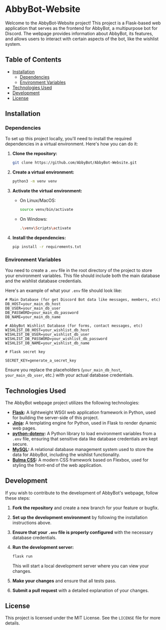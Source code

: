 
# AbbyBot-Website

Welcome to the AbbyBot-Website
 project! This project is a Flask-based web application that serves as the frontend for AbbyBot, a multipurpose bot for Discord. The webpage provides information about AbbyBot, its features, and allows users to interact with certain aspects of the bot, like the wishlist system.

## Table of Contents
- [Installation](#installation)
  - [Dependencies](#dependencies)
  - [Environment Variables](#environment-variables)
- [Technologies Used](#technologies-used)
- [Development](#development)
- [License](#license)

## Installation

### Dependencies

To set up this project locally, you'll need to install the required dependencies in a virtual environment. Here's how you can do it:

1. **Clone the repository:**

   ```bash
   git clone https://github.com/AbbyBot/AbbyBot-Website.git
   ```

2. **Create a virtual environment:**

   ```bash
   python3 -m venv venv
   ```

3. **Activate the virtual environment:**

   - On Linux/MacOS:

     ```bash
     source venv/bin/activate
     ```

   - On Windows:

     ```bash
     .\venv\Scripts\activate
     ```

4. **Install the dependencies:**

   ```bash
   pip install -r requirements.txt
   ```

### Environment Variables

You need to create a `.env` file in the root directory of the project to store your environment variables. This file should include both the main database and the wishlist database credentials.

Here's an example of what your `.env` file should look like:

```env
# Main Database (for get Discord Bot data like messages, members, etc)
DB_HOST=your_main_db_host
DB_USER=your_main_db_user
DB_PASSWORD=your_main_db_password
DB_NAME=your_main_db_name

# AbbyBot Wishlist Database (for forms, contact messages, etc)
WISHLIST_DB_HOST=your_wishlist_db_host
WISHLIST_DB_USER=your_wishlist_db_user
WISHLIST_DB_PASSWORD=your_wishlist_db_password
WISHLIST_DB_NAME=your_wishlist_db_name

# Flask secret key

SECRET_KEY=generate_a_secret_key
```

Ensure you replace the placeholders (`your_main_db_host`, `your_main_db_user`, etc.) with your actual database credentials.

## Technologies Used

The AbbyBot webpage project utilizes the following technologies:

- **[Flask](https://flask.palletsprojects.com/):** A lightweight WSGI web application framework in Python, used for building the server-side of this project.
- **[Jinja](https://jinja.palletsprojects.com/):** A templating engine for Python, used in Flask to render dynamic web pages.
- **[python-dotenv](https://pypi.org/project/python-dotenv/):** A Python library to load environment variables from a `.env` file, ensuring that sensitive data like database credentials are kept secure.
- **[MySQL](https://www.mysql.com/):** A relational database management system used to store the data for AbbyBot, including the wishlist functionality.
- **[Bulma CSS](https://bulma.io/):** A modern CSS framework based on Flexbox, used for styling the front-end of the web application.

## Development

If you wish to contribute to the development of AbbyBot's webpage, follow these steps:

1. **Fork the repository** and create a new branch for your feature or bugfix.
2. **Set up the development environment** by following the installation instructions above.
3. **Ensure that your `.env` file is properly configured** with the necessary database credentials.
4. **Run the development server:**

   ```bash
   flask run
   ```

   This will start a local development server where you can view your changes.

5. **Make your changes** and ensure that all tests pass.
6. **Submit a pull request** with a detailed explanation of your changes.

## License

This project is licensed under the MIT License. See the `LICENSE` file for more details.
